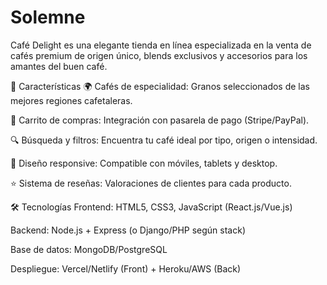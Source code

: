 # Solemne

Café Delight es una elegante tienda en línea especializada en la venta de cafés premium de origen único, blends exclusivos y accesorios para los amantes del buen café.

🚀 Características
🌍 Cafés de especialidad: Granos seleccionados de las mejores regiones cafetaleras.

🛒 Carrito de compras: Integración con pasarela de pago (Stripe/PayPal).

🔍 Búsqueda y filtros: Encuentra tu café ideal por tipo, origen o intensidad.

📱 Diseño responsive: Compatible con móviles, tablets y desktop.

⭐ Sistema de reseñas: Valoraciones de clientes para cada producto.

🛠️ Tecnologías
Frontend: HTML5, CSS3, JavaScript (React.js/Vue.js)

Backend: Node.js + Express (o Django/PHP según stack)

Base de datos: MongoDB/PostgreSQL

Despliegue: Vercel/Netlify (Front) + Heroku/AWS (Back)
